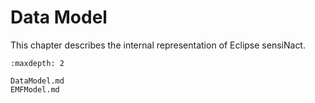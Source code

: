 # Data Model

This chapter describes the internal representation of Eclipse sensiNact.

```{toctree}
:maxdepth: 2

DataModel.md
EMFModel.md
```
